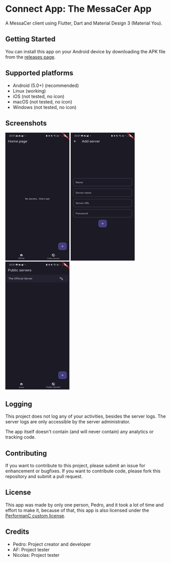 # Connect App: The MessaCer App

A MessaCer client using Flutter, Dart and Material Design 3 (Material You).

## Getting Started

You can install this app on your Android device by downloading the APK file from the [releases page](https://github.com/PerformanC/Connect/releases).

## Supported platforms

- Android (5.0+) (recommended)
- Linux (working)
- iOS (not tested, no icon)
- macOS (not tested, no icon)
- Windows (not tested, no icon)

## Screenshots

<img src="assets/screenshots/home.png" width="200" height="400" />
<img src="assets/screenshots/addServer.png" width="200" height="400" />
<img src="assets/screenshots/publicServers.png" width="200" height="400" />

## Logging

This project does not log any of your activities, besides the server logs. The server logs are only accessible by the server administrator.

The app itself doesn't contain (and will never contain) any analytics or tracking code.

## Contributing

If you want to contribute to this project, please submit an issue for enhancement or bugfixes. If you want to contribute code, please fork this repository and submit a pull request.

## License

This app was made by only one person, Pedro, and it took a lot of time and effort to make it, because of that, this app is also licensed under the [PerformanC custom license](LICENSE).

## Credits

- Pedro: Project creator and developer
- AF: Project tester
- Nicolas: Project tester

